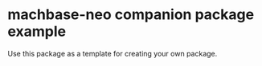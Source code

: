 # machbase-neo companion package example

Use this package as a template for creating your own package.

